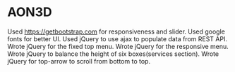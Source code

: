 # AON3D

Used https://getbootstrap.com for responsiveness and slider.
Used google fonts for better UI.
Used jQuery to use ajax to populate data from REST API.
Wrote jQuery for the fixed top menu.
Wrote jQuery for the responsive menu.
Wrote jQuery to balance the height of six boxes(services section).
Wrote jQuery for top-arrow to scroll from bottom to top. 

